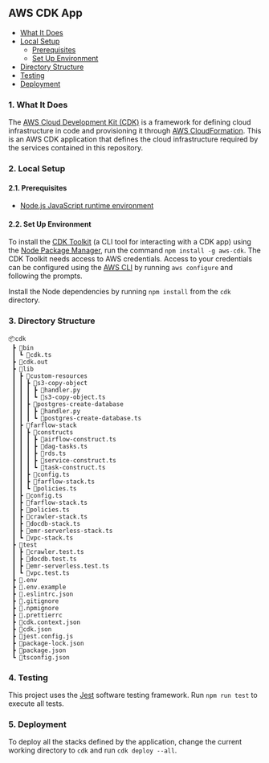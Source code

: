 ## AWS CDK App

-   [What It Does](#1-what-it-does)
-   [Local Setup](#2-local-setup)
    -   [Prerequisites](#21-prerequisites)
    -   [Set Up Environment](#22-set-up-environment)
-   [Directory Structure](#3-directory-structure)
-   [Testing](#4-testing)
-   [Deployment](#5-deployment)

### 1. What It Does

The [AWS Cloud Development Kit (CDK)](https://docs.aws.amazon.com/cdk/v2/guide/home.html) is a framework for defining cloud infrastructure in code and provisioning it through [AWS CloudFormation](https://aws.amazon.com/cloudformation/). This is an AWS CDK application that defines the cloud infrastructure required by the services contained in this repository.

### 2. Local Setup

#### 2.1. Prerequisites

-   [Node.js JavaScript runtime environment](https://nodejs.org/en/download/)

#### 2.2. Set Up Environment

To install the [CDK Toolkit](https://docs.aws.amazon.com/cdk/v2/guide/cli.html) (a CLI tool for interacting with a CDK app) using the [Node Package Manager](https://www.npmjs.com/), run the command `npm install -g aws-cdk`. The CDK Toolkit needs access to AWS credentials. Access to your credentials can be configured using the [AWS CLI](https://docs.aws.amazon.com/cli/latest/userguide/getting-started-install.html) by running `aws configure` and following the prompts.

Install the Node dependencies by running `npm install` from the `cdk` directory.

### 3. Directory Structure

```
📦cdk
 ┣ 📂bin
 ┃ ┗ 📜cdk.ts
 ┣ 📂cdk.out
 ┣ 📂lib
 ┃ ┣ 📂custom-resources
 ┃ ┃ ┣ 📂s3-copy-object
 ┃ ┃ ┃ ┣ 📜handler.py
 ┃ ┃ ┃ ┗ 📜s3-copy-object.ts
 ┃ ┃ ┣ 📂postgres-create-database
 ┃ ┃ ┃ ┣ 📜handler.py
 ┃ ┃ ┃ ┗ 📜postgres-create-database.ts
 ┃ ┣ 📂farflow-stack
 ┃ ┃ ┣ 📂constructs
 ┃ ┃ ┃ ┣ 📜airflow-construct.ts
 ┃ ┃ ┃ ┣ 📜dag-tasks.ts
 ┃ ┃ ┃ ┣ 📜rds.ts
 ┃ ┃ ┃ ┣ 📜service-construct.ts
 ┃ ┃ ┃ ┗ 📜task-construct.ts
 ┃ ┃ ┣ 📜config.ts
 ┃ ┃ ┣ 📜farflow-stack.ts
 ┃ ┃ ┗ 📜policies.ts
 ┃ ┣ 📜config.ts
 ┃ ┣ 📜farflow-stack.ts
 ┃ ┣ 📜policies.ts
 ┃ ┣ 📜crawler-stack.ts
 ┃ ┣ 📜docdb-stack.ts
 ┃ ┣ 📜emr-serverless-stack.ts
 ┃ ┗ 📜vpc-stack.ts
 ┣ 📂test
 ┃ ┣ 📜crawler.test.ts
 ┃ ┣ 📜docdb.test.ts
 ┃ ┣ 📜emr-serverless.test.ts
 ┃ ┗ 📜vpc.test.ts
 ┣ 📜.env
 ┣ 📜.env.example
 ┣ 📜.eslintrc.json
 ┣ 📜.gitignore
 ┣ 📜.npmignore
 ┣ 📜.prettierrc
 ┣ 📜cdk.context.json
 ┣ 📜cdk.json
 ┣ 📜jest.config.js
 ┣ 📜package-lock.json
 ┣ 📜package.json
 ┗ 📜tsconfig.json
```

### 4. Testing

This project uses the [Jest](https://jestjs.io/) software testing framework. Run `npm run test` to execute all tests.

### 5. Deployment

To deploy all the stacks defined by the application, change the current working directory to `cdk` and run `cdk deploy --all`.
